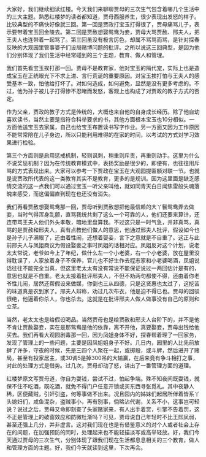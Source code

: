 
大家好，我们继续细读红楼。今天我们来聊聊贾母的三次生气包含着哪几个生活中的三大主题。熟悉红楼梦的读者都知道，贾母西服养生，很少表现出发怒的样子。比较典型的不痛快好像就三回。第一回是贾政打宝玉打得很了，贾母痛骂儿子，表示要带着宝玉回金陵去。第二回是贾赦想娶鸳鸯为妾，贾母大骂贾赦、邢夫人，把王夫人也连带着一起骂了。第三回虽没有极言厉色，却属不骂骂而骂，是针对探春反映的大观园里管事婆子们设局赌博问题的批评。之所以说这三回典型，是因为他们分别体现了我们生活中经常碰到的三个主题，教育、做人和管理。

我们首先看宝玉挨打那一回。贾母不是教育家，他对宝玉的隔代宠，实际上也是造成宝玉在正统眼光下不求上进、言行荒诞的重要原因。对宝玉挨打怕与王夫人的感受基本一致，怕他给打坏了。对如何造成，如何避免，显然是没有更多考虑的。不过，他为孙子被儿子打得惨不忍睹而发怒，客观上也构成了对贾政的教子方式的否定。

作为父亲，贾政的教子方式是传统的，大概也来自他的自身成长经历。除了他自幼喜欢读书，当然主要是指符合科举要求的书，其他方面根本宝玉也10分相似。一方面他送宝玉去家属，自己也给宝玉布置读书写字作业。另一方面又因为工作原因不能常常陪在儿子身边，所以只能利用难得的在家的时间，以考试的方式对学习效果进行检验。

第三个方面则是启用惩戒机制，轻则讽刺，稍重则斥责，再重则动手。这里为什么不说奖惩机制？因为在传统教育模式中，表扬奖励是很少的，即便有，也往往用斥骂的方式表现出来。大家可以参考一下贾政在宝玉在大观园提匾额对联一节。也就是说贾政所代表的这一类教育其实不是教育，更多的是规训。因为这里面是缺乏感情交流的这一点我们可以通过宝玉一听父亲叫他，就如同青天白日闻焦雷般失魂落魄来感受，而这偏偏直到现在也还没有消失。

我们再看贾赦想娶鸳鸯那一回，贾母听到贾赦想把他最信赖的大丫鬟鸳鸯弄去做妾，当时气得浑身乱颤，直骂我统共剩了这么一个可靠的人，他们还要来算计，还连带骂王夫人他们外头孝敬，暗地里盘算我。不过这只是一时气急，并非真骂，真骂的是贾赦和邢夫人，真有点教他们做人的意思，他通过邢夫人批评，假设如今也是孙子儿子满眼了，还由着性闹，还想着娶妾，言下之意就是不自重了。这正与此前邢夫人与凤姐商议为假设娶妾之事时凤姐的话相对应。凤姐反对这个计划，说老太太常说，老爷如今上了年纪，做什么左一个小老婆，右一个小老婆，放在屋里没得耽误了，人家放着身子不保养，官儿也不好生作去程志家和小老婆喝酒，凤姐说话往往不能完全当真，但这里老太太有没有常说不能保证说过一两回估计是有的，意思也就是不自重。老太太接着批评邢夫人，不但不劝两句都使不得，还由着你老爷性儿闹，居然还帮假设来做媒，你倒也三从四德，只是这贤惠也太过了，这挖苦的味道真是农到家了。邢夫人辩称，劝过几次布衣，他是迫不得已也。贾母的回驳很绝，他逼着你杀人，你也杀去。这就是在批评邢夫人做人做事没有自己的原则和立茶。

当然，老太太也是给假设喝品。当然贾母也是给贾赦和邢夫人台阶下的，并不是他不肯让贾赦娶妾，实在是那鸳鸯是他的依靠，离不开他，真要娶妾，贾母出钱给他买去。我们再看大观园剧毒那一回，因为凤姐身体不好，探春帮着理了一回家务，发现了管理上的一些问题，主要是因凤姐姐身子不好。几日内，园里的人比先前放肆了许多，守夜的时候，先是三四个人聚在一起，或掷骰，或斗牌，然后进开了赌局，甚至有投家居主，或30调5是掉300吊的大输赢，在后来竟有争斗相打之事，对此的处理方式是借势。过几次，贾母却动了怒，讲出了一番管理方面的道理。

红楼梦原文写贾母道，你自为耍钱，尝试不过，怕起争端。殊不知夜间既耍钱，就保不住不吃酒，既吃酒，就免不得门户任意开锁或买东西寻张觅礼。其中夜静人稀，区便藏贼，引奸引盗，何等事做不出来。况且园内的姊妹们起居所伴着皆系丫头媳妇们，咸鱼混杂，盗贼事小，再有别事，倘略沾代谢，关系不小，这事岂可轻说？说过之后，贾母又命即刻查了头家赌家来，有人出手着赏，引擎不告着罚，这不正是管理上的破窗效应和防微杜渐吗？可见，贾母说自己年轻时不比王熙凤弱，甚至还强上几分，并非虚言。这对我们现在也是有借鉴意义的对个人或者社会上存在的问题，在加强预防的同时，处理起来也不能轻描淡写或高举轻放。好，我们今天通过贾母的三次生气，分别体现了跟我们现在生活都息息相关的三个教育，做人和管理方面的主题。好，我们今天就读到这里，下次再会。



